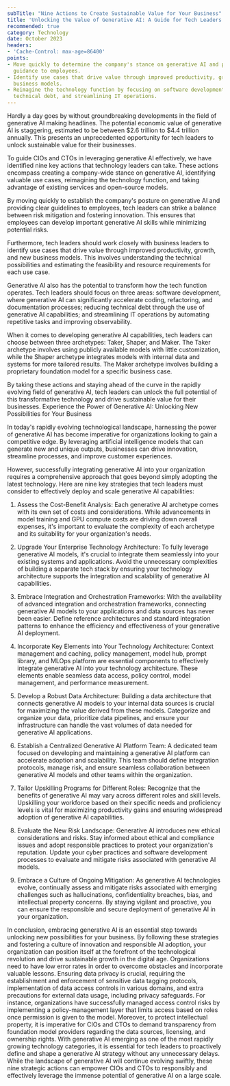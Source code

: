 ```yaml
---
subTitle: "Nine Actions to Create Sustainable Value for Your Business"
title: 'Unlocking the Value of Generative AI: A Guide for Tech Leaders'
recommended: true
category: Technology
date: October 2023
headers:
- 'Cache-Control: max-age=86400'
points:
- Move quickly to determine the company's stance on generative AI and provide clear
  guidance to employees.
- Identify use cases that drive value through improved productivity, growth, and new
  business models.
- Reimagine the technology function by focusing on software development, reducing
  technical debt, and streamlining IT operations.
---
```


Hardly a day goes by without groundbreaking developments in the field of generative AI making headlines. The potential economic value of generative AI is staggering, estimated to be between $2.6 trillion to $4.4 trillion annually. This presents an unprecedented opportunity for tech leaders to unlock sustainable value for their businesses. 

To guide CIOs and CTOs in leveraging generative AI effectively, we have identified nine key actions that technology leaders can take. These actions encompass creating a company-wide stance on generative AI, identifying valuable use cases, reimagining the technology function, and taking advantage of existing services and open-source models. 

By moving quickly to establish the company's posture on generative AI and providing clear guidelines to employees, tech leaders can strike a balance between risk mitigation and fostering innovation. This ensures that employees can develop important generative AI skills while minimizing potential risks. 

Furthermore, tech leaders should work closely with business leaders to identify use cases that drive value through improved productivity, growth, and new business models. This involves understanding the technical possibilities and estimating the feasibility and resource requirements for each use case. 

Generative AI also has the potential to transform how the tech function operates. Tech leaders should focus on three areas: software development, where generative AI can significantly accelerate coding, refactoring, and documentation processes; reducing technical debt through the use of generative AI capabilities; and streamlining IT operations by automating repetitive tasks and improving observability. 

When it comes to developing generative AI capabilities, tech leaders can choose between three archetypes: Taker, Shaper, and Maker. The Taker archetype involves using publicly available models with little customization, while the Shaper archetype integrates models with internal data and systems for more tailored results. The Maker archetype involves building a proprietary foundation model for a specific business case. 

By taking these actions and staying ahead of the curve in the rapidly evolving field of generative AI, tech leaders can unlock the full potential of this transformative technology and drive sustainable value for their businesses. Experience the Power of Generative AI: Unlocking New Possibilities for Your Business

In today's rapidly evolving technological landscape, harnessing the power of generative AI has become imperative for organizations looking to gain a competitive edge. By leveraging artificial intelligence models that can generate new and unique outputs, businesses can drive innovation, streamline processes, and improve customer experiences.

However, successfully integrating generative AI into your organization requires a comprehensive approach that goes beyond simply adopting the latest technology. Here are nine key strategies that tech leaders must consider to effectively deploy and scale generative AI capabilities:

1. Assess the Cost-Benefit Analysis: Each generative AI archetype comes with its own set of costs and considerations. While advancements in model training and GPU compute costs are driving down overall expenses, it's important to evaluate the complexity of each archetype and its suitability for your organization's needs.

2. Upgrade Your Enterprise Technology Architecture: To fully leverage generative AI models, it's crucial to integrate them seamlessly into your existing systems and applications. Avoid the unnecessary complexities of building a separate tech stack by ensuring your technology architecture supports the integration and scalability of generative AI capabilities.

3. Embrace Integration and Orchestration Frameworks: With the availability of advanced integration and orchestration frameworks, connecting generative AI models to your applications and data sources has never been easier. Define reference architectures and standard integration patterns to enhance the efficiency and effectiveness of your generative AI deployment.

4. Incorporate Key Elements into Your Technology Architecture: Context management and caching, policy management, model hub, prompt library, and MLOps platform are essential components to effectively integrate generative AI into your technology architecture. These elements enable seamless data access, policy control, model management, and performance measurement.

5. Develop a Robust Data Architecture: Building a data architecture that connects generative AI models to your internal data sources is crucial for maximizing the value derived from these models. Categorize and organize your data, prioritize data pipelines, and ensure your infrastructure can handle the vast volumes of data needed for generative AI applications.

6. Establish a Centralized Generative AI Platform Team: A dedicated team focused on developing and maintaining a generative AI platform can accelerate adoption and scalability. This team should define integration protocols, manage risk, and ensure seamless collaboration between generative AI models and other teams within the organization.

7. Tailor Upskilling Programs for Different Roles: Recognize that the benefits of generative AI may vary across different roles and skill levels. Upskilling your workforce based on their specific needs and proficiency levels is vital for maximizing productivity gains and ensuring widespread adoption of generative AI capabilities.

8. Evaluate the New Risk Landscape: Generative AI introduces new ethical considerations and risks. Stay informed about ethical and compliance issues and adopt responsible practices to protect your organization's reputation. Update your cyber practices and software development processes to evaluate and mitigate risks associated with generative AI models.

9. Embrace a Culture of Ongoing Mitigation: As generative AI technologies evolve, continually assess and mitigate risks associated with emerging challenges such as hallucinations, confidentiality breaches, bias, and intellectual property concerns. By staying vigilant and proactive, you can ensure the responsible and secure deployment of generative AI in your organization.

In conclusion, embracing generative AI is an essential step towards unlocking new possibilities for your business. By following these strategies and fostering a culture of innovation and responsible AI adoption, your organization can position itself at the forefront of the technological revolution and drive sustainable growth in the digital age. Organizations need to have low error rates in order to overcome obstacles and incorporate valuable lessons. Ensuring data privacy is crucial, requiring the establishment and enforcement of sensitive data tagging protocols, implementation of data access controls in various domains, and extra precautions for external data usage, including privacy safeguards. For instance, organizations have successfully managed access control risks by implementing a policy-management layer that limits access based on roles once permission is given to the model. Moreover, to protect intellectual property, it is imperative for CIOs and CTOs to demand transparency from foundation model providers regarding the data sources, licensing, and ownership rights. With generative AI emerging as one of the most rapidly growing technology categories, it is essential for tech leaders to proactively define and shape a generative AI strategy without any unnecessary delays. While the landscape of generative AI will continue evolving swiftly, these nine strategic actions can empower CIOs and CTOs to responsibly and effectively leverage the immense potential of generative AI on a large scale.